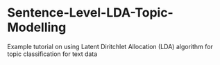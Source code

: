 # Sentence-Level-LDA-Topic-Modelling
Example tutorial on using Latent Diritchlet Allocation (LDA) algorithm for topic classification for text data
